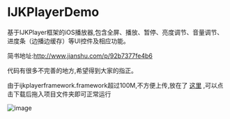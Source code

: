 # IJKPlayerDemo
基于IJKPlayer框架的iOS播放器,包含全屏、播放、暂停、亮度调节、音量调节、进度条（边播边缓存）等UI控件及相应功能。

简书地址:http://www.jianshu.com/p/92b7377fe4b6

代码有很多不完善的地方,希望得到大家的指正。

由于ijkplayerframework.framework超过100M,不方便上传,放在了 [这里](https://pan.baidu.com/s/1mhSwfSs)  ,可以点击下载后拖入项目文件夹即可正常运行



![image](https://github.com/zsj1992/IJKPlayerDemo/blob/master/ZSIJKPlayer_Demo/ZSIJKPlayer_Demo/ZSPlayer.gif)
